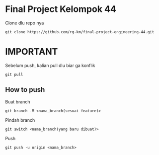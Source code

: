 # Final Project Kelompok 44

Clone dlu repo nya

```
git clone https://github.com/rg-km/final-project-engineering-44.git
```

# IMPORTANT

Sebelum push, kalian pull dlu biar ga konflik

```
git pull
```

## How to push

Buat branch

```
git branch -M <nama_branch(sesuai feature)>
```

Pindah branch

```
git switch <nama_branch(yang baru dibuat)>
```

Push

```
git push -u origin <nama_branch>
```
